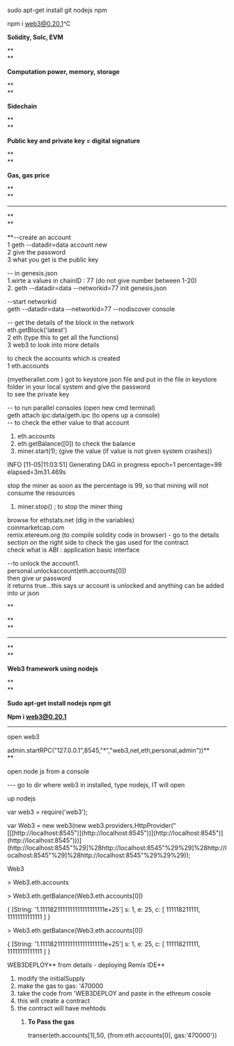 sudo apt-get install git nodejs npm

npm i web3@0.20.1^C

**Solidity, Solc, EVM**

**        
**

**Computation power, memory, storage**

**        
**

**Sidechain**

**        
**

**Public key and private key = digital signature**

**        
**

**Gas, gas price**

**        
**

---

**        
**

\*\*--create an account  
1 geth --datadir=data account new  
2 give the password  
3 what you get is the public key

-- in genesis.json  
1.wirte a values in chainID : 77 \(do not give number between 1-20\)  
2. geth --datadir=data --networkid=77 init genesis.json

--start networkid  
geth --datadir=data --networkid=77 --nodiscover console

-- get the details of the block in the network  
eth.getBlock\('latest'\)  
2 eth \(type this to get all the functions\)  
3 web3 to look into more details

to check the accounts which is created  
1 eth.accounts

\(myetherallet.com \) got to keystore json file and put in the file in keystore folder in your local system and give the password  
to see the private key

-- to run parallel consoles \(open new cmd terminal\)  
geth attach ipc:data/geth.ipc \(to opens up a console\)  
-- to check the ether value to that account  
1. eth.accounts  
2. eth.getBalance\(\[0\]\) to check the balance  
3. miner.start\(1\); \(give the value \(if value is not given system crashes\)\)

INFO \[11-05\|11:03:51\] Generating DAG in progress               epoch=1 percentage=99 elapsed=3m31.469s

stop the miner as soon as the percentage is 99, so that mining will not consume the resources

1. miner.stop\(\) ; to stop the miner thing

browse for ethstats.net \(dig in the variables\)  
coinmarketcap.com  
remix.etereum.org \(to compile solidity code in browser\) - go to the details section on the right side to check the gas used for the contract  
check what is ABI : application basic interface

--to unlock the account1.  
personal.unlockaccount\(eth.accounts\[0\]\)  
then give ur password  
it returns true...this says ur account is unlocked and anything can be added into ur json

\*\*

**        
**

---

**        
**

**Web3 framework using nodejs**

**        
**

**Sudo apt-get install nodejs npm git**

**Npm i web3@0.20.1**

---

open web3

admin.startRPC\("127.0.0.1",8545,"\*","web3,net,eth,personal,admin"\)\)**        
**

open node js from a console

--- go to dir where web3 in installed, type nodejs, IT will open

up nodejs

var web3 = require\('web3'\);

var Web3 = new web3\(new web3.providers.HttpProvider\("\[\[[http://localhost:8545"\)\]\(http://localhost:8545"\)\)\]\(http://localhost:8545"\)\]\(http://localhost:8545"\)\)\)\](http://localhost:8545"%29]%28http://localhost:8545"%29%29]%28http://localhost:8545"%29]%28http://localhost:8545"%29%29%29\)\);

Web3

&gt; Web3.eth.accounts

&gt; Web3.eth.getBalance\(Web3.eth.accounts\[0\]\)

{ \[String: '1.1111821111111111111111111e+25'\] s: 1, e: 25, c: \[ 111118211111, 11111111111111 \] }

&gt; Web3.eth.getBalance\(Web3.eth.accounts\[0\]\)

{ \[String: '1.1111821111111111111111111e+25'\] s: 1, e: 25, c: \[ 111118211111, 11111111111111 \] }







WEB3DEPLOY** from details - deploying Remix IDE**

1. modify the initialSupply
2. make the gas to  gas: '470000
3. take the code from 'WEB3DEPLOY and paste in the ethreum cosole
4. this will create a contract
5. the contract will have mehtods  
   1. **To Pass the gas**

      transer\(eth.accounts\[1\],50, {from:eth.accounts\[0\], gas:'470000'}\)





